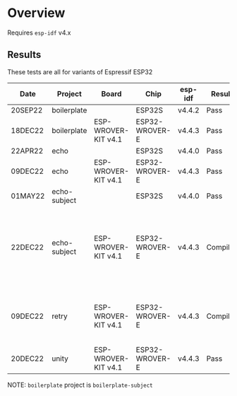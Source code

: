 # Overview

Requires `esp-idf` v4.x

## Results

These tests are all for variants of Espressif ESP32

|   Date  | Project      | Board                | Chip           | esp-idf  | Result   | Notes
| ------- | ------------ | -------------------- | -------------- | -------  | -------- | -----
| 20SEP22 | boilerplate  |                      | ESP32S         | v4.4.2   | Pass     | 
| 18DEC22 | boilerplate  | ESP-WROVER-KIT v4.1  | ESP32-WROVER-E | v4.4.3   | Pass     | 
| 22APR22 | echo         |                      | ESP32S         | v4.4.0   | Pass     | 
| 09DEC22 | echo         | ESP-WROVER-KIT v4.1  | ESP32-WROVER-E | v4.4.3   | Pass     | 
| 01MAY22 | echo-subject |                      | ESP32S         | v4.4.0   | Pass     | 
| 22DEC22 | echo-subject | ESP-WROVER-KIT v4.1  | ESP32-WROVER-E | v4.4.3   | Compiles | Probably works, board is occupied with other testing at the moment
| 09DEC22 | retry        | ESP-WROVER-KIT v4.1  | ESP32-WROVER-E | v4.4.3   | Compiles | Doesn't do anything of interest yet
| 20DEC22 | unity        | ESP-WROVER-KIT v4.1  | ESP32-WROVER-E | v4.4.3   | Pass     |

NOTE: `boilerplate` project is `boilerplate-subject`
